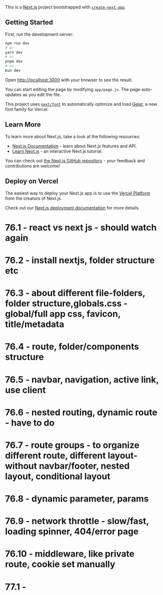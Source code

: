 This is a [Next.js](https://nextjs.org) project bootstrapped with [`create-next-app`](https://github.com/vercel/next.js/tree/canary/packages/create-next-app).

## Getting Started

First, run the development server:

```bash
npm run dev
# or
yarn dev
# or
pnpm dev
# or
bun dev
```

Open [http://localhost:3000](http://localhost:3000) with your browser to see the result.

You can start editing the page by modifying `app/page.js`. The page auto-updates as you edit the file.

This project uses [`next/font`](https://nextjs.org/docs/app/building-your-application/optimizing/fonts) to automatically optimize and load [Geist](https://vercel.com/font), a new font family for Vercel.

## Learn More

To learn more about Next.js, take a look at the following resources:

- [Next.js Documentation](https://nextjs.org/docs) - learn about Next.js features and API.
- [Learn Next.js](https://nextjs.org/learn) - an interactive Next.js tutorial.

You can check out [the Next.js GitHub repository](https://github.com/vercel/next.js) - your feedback and contributions are welcome!

## Deploy on Vercel

The easiest way to deploy your Next.js app is to use the [Vercel Platform](https://vercel.com/new?utm_medium=default-template&filter=next.js&utm_source=create-next-app&utm_campaign=create-next-app-readme) from the creators of Next.js.

Check out our [Next.js deployment documentation](https://nextjs.org/docs/app/building-your-application/deploying) for more details.


# 76.1 - react vs next js - should watch again
# 76.2 - install nextjs, folder structure etc
# 76.3 - about different file-folders, folder structure,globals.css - global/full app css, favicon, title/metadata
# 76.4 - route, folder/components structure
# 76.5 - navbar, navigation, active link, use client
# 76.6 - nested routing, dynamic route - have to do
# 76.7 - route groups - to organize different route, different layout- without navbar/footer, nested layout, conditional layout
# 76.8 - dynamic parameter, params  
# 76.9 - network throttle - slow/fast, loading spinner, 404/error page  
# 76.10 - middleware, like private route, cookie set manually

# 77.1 - 